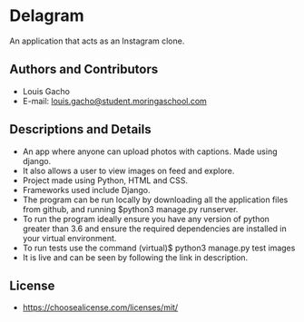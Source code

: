 # Delagram
An application that acts as an Instagram clone.  
  
## Authors and Contributors
- Louis Gacho  
- E-mail: louis.gacho@student.moringaschool.com  
## Descriptions and Details
- An app where anyone can upload photos with captions. Made using django.   
- It also allows a user to view images on feed and explore.    
- Project made using Python, HTML and CSS.    
- Frameworks used include Django.   
- The program can be run locally by downloading all the application files from github, and running $python3 manage.py runserver.      
- To run the program ideally ensure you have any version of python greater than 3.6 and ensure the required dependencies are installed in your virtual environment.   
- To run tests use the command (virtual)$ python3 manage.py test images   
- It is live and can be seen by following the link in description.  

## License
- https://choosealicense.com/licenses/mit/


